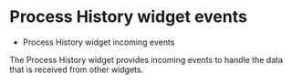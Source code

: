 # Process History widget events

- Process History widget incoming events

The Process History widget provides incoming events to handle the data that is received from other widgets.